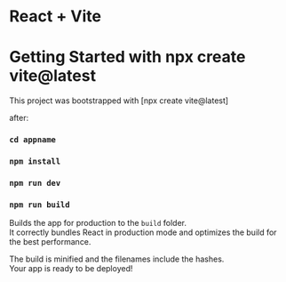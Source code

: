 # React + Vite

# Getting Started with npx create vite@latest

This project was bootstrapped with [npx create vite@latest]

after: 

### `cd appname`
### `npm install`
### `npm run dev`

### `npm run build`

Builds the app for production to the `build` folder.\
It correctly bundles React in production mode and optimizes the build for the best performance.

The build is minified and the filenames include the hashes.\
Your app is ready to be deployed!